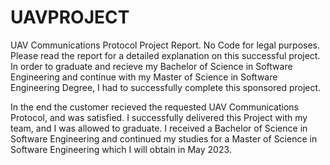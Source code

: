 # UAVPROJECT
UAV Communications Protocol Project Report. No Code for legal purposes. 
Please read the report for a detailed explanation on this successful project.
In order to graduate and recieve my Bachelor of Science in Software Engineering 
and continue with my Master of Science in Software Engineering Degree, 
I had to successfully complete this sponsored project. 

In the end the customer recieved the requested UAV Communications Protocol, and was satisfied.
I successfully delivered this Project with my team, and I was allowed to graduate. 
I received a Bachelor of Science in Software Engineering and continued my studies for a 
Master of Science in Software Engineering which I will obtain in May 2023. 

